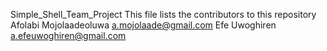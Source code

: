 Simple_Shell_Team_Project
This file lists the contributors to this repository
Afolabi Mojolaadeoluwa <a.mojolaade@gmail.com>
Efe Uwoghiren <a.efeuwoghiren@gmail.com>

